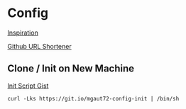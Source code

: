 # Config

[Inspiration](https://www.atlassian.com/git/tutorials/dotfiles)

[Github URL Shortener](https://github.blog/2011-11-10-git-io-github-url-shortener/)

## Clone / Init on New Machine

[Init Script Gist](https://gist.github.com/mgaut72/c03065e35e57db27bc676bb6d28db0a2)


```
curl -Lks https://git.io/mgaut72-config-init | /bin/sh
```
